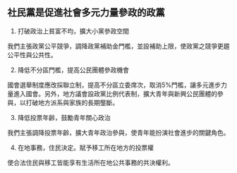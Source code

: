 ## 社民黨是促進社會多元力量參政的政黨
 
1. 打破政治上貧富不均，擴大小黨參政空間

  我們主張政黨公平競爭，調降政黨補助金門檻，並設補助上限，使政黨之競爭更趨公平性與公共性。
 
2. 降低不分區門檻，提高公民團體參政機會

  國會選舉制度應改採聯立制，提高不分區立委席次，取消5%門檻，讓多元進步力量進入國會。另外，地方議會設政黨比例代表制，擴大青年與新興公民團體的參與，以打破地方派系與家族的長期壟斷。
 
3. 降低投票年齡，鼓勵青年關心政治

  我們主張調降投票年齡，擴大青年政治參與，使青年能扮演社會進步的關鍵角色。

4. 在地事務，住民決定。賦予移工所在地方的投票權

  使合法住民與移工皆能享有生活所在地公共事務的共決權利。
